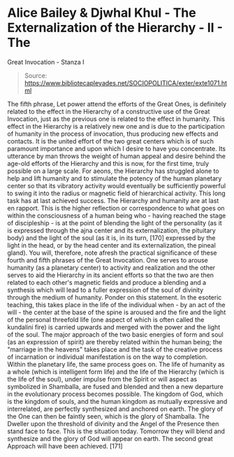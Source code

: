 # Alice Bailey & Djwhal Khul - The Externalization of the Hierarchy - II - The
Great Invocation - Stanza I

> Source: https://www.bibliotecapleyades.net/SOCIOPOLITICA/exter/exte1071.html

The fifth phrase, Let power attend the efforts of the Great Ones, is definitely related to the effect in the Hierarchy of a constructive use of the Great Invocation, just as the previous one is related to the effect in humanity. This effect in the Hierarchy is a relatively new one and is due to the participation of humanity in the process of invocation, thus producing new effects and contacts. It is the united effort of the two great centers which is of such paramount importance and upon which I desire to have you concentrate. Its utterance by man throws the weight of human appeal and desire behind the age-old efforts of the Hierarchy and this is now, for the first time, truly possible on a large scale. For aeons, the Hierarchy has struggled alone to help and lift humanity and to stimulate the potency of the human planetary center so that its vibratory activity would eventually be sufficiently powerful to swing it into the radius or magnetic field of hierarchical activity. This long task has at last achieved success. The Hierarchy and humanity are at last en rapport. This is the higher reflection or correspondence to what goes on within the consciousness of a human being who - having reached the stage of discipleship - is at the point of blending the light of the personality (as it is expressed through the ajna center and its externalization, the pituitary body) and the light of the soul (as it is, in its turn, [170] expressed by the light in the head, or by the head center and its externalization, the pineal gland).
You will, therefore, note afresh the practical significance of these fourth and fifth phrases of the Great Invocation. One serves to arouse humanity (as a planetary center) to activity and realization and the other serves to aid the Hierarchy in its ancient efforts so that the two are then related to each other's magnetic fields and produce a blending and a synthesis which will lead to a fuller expression of the soul of divinity through the medium of humanity. Ponder on this statement.
In the esoteric teaching, this takes place in the life of the individual when - by an act of the will - the center at the base of the spine is aroused and the fire and the light of the personal threefold life (one aspect of which is often called the kundalini fire) is carried upwards and merged with the power and the light of the soul. The major approach of the two basic energies of form and soul (as an expression of spirit) are thereby related within the human being; the "marriage in the heavens" takes place and the task of the creative process of incarnation or individual manifestation is on the way to completion. Within the planetary life, the same process goes on. The life of humanity as a whole (which is intelligent form life) and the life of the Hierarchy (which is the life of the soul), under impulse from the Spirit or will aspect as symbolized in Shamballa, are fused and blended and then a new departure in the evolutionary process becomes possible. The kingdom of God, which is the kingdom of souls, and the human kingdom as mutually expressive and interrelated, are perfectly synthesized and anchored on earth. The glory of the One can then be faintly seen, which is the glory of Shamballa. The Dweller upon the threshold of divinity and the Angel of the Presence then stand face to face.
This is the situation today. Tomorrow they will blend and synthesize and the glory of God will appear on earth. The second great Approach will have been achieved. [171]
